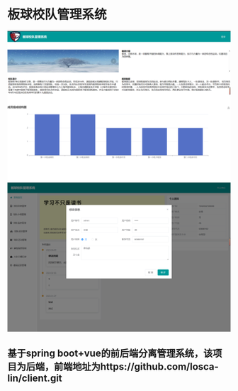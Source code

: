 # 板球校队管理系统
![img_2.png](img_2.png)
![img_1.png](img_1.png)
## 基于spring boot+vue的前后端分离管理系统，该项目为后端，前端地址为https://github.com/losca-lin/client.git
